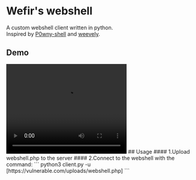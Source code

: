 # Wefir's webshell
A custom webshell client written in python.
<br>
Inspired by <a href="https://github.com/flozz/p0wny-shell">P0wny-shell</a> and <a href="https://github.com/epinna/weevely3">weevely</a>.
## Demo
<video width="320" height="240" controls>
  <source src="https://youtu.be/ld4KawtVH28" type="video/mp4">
  https://youtu.be/ld4KawtVH28
</video>
## Usage
#### 1.Upload webshell.php to the server
#### 2.Connect to the webshell with the command:
```
python3 client.py -u [https://vulnerable.com/uploads/webshell.php]
```

